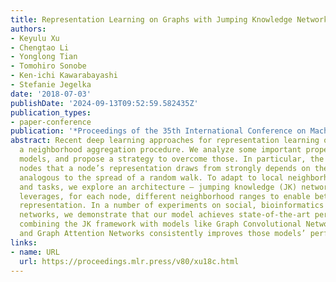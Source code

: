 ```yaml
---
title: Representation Learning on Graphs with Jumping Knowledge Networks
authors:
- Keyulu Xu
- Chengtao Li
- Yonglong Tian
- Tomohiro Sonobe
- Ken-ichi Kawarabayashi
- Stefanie Jegelka
date: '2018-07-03'
publishDate: '2024-09-13T09:52:59.582435Z'
publication_types:
- paper-conference
publication: '*Proceedings of the 35th International Conference on Machine Learning*'
abstract: Recent deep learning approaches for representation learning on graphs follow
  a neighborhood aggregation procedure. We analyze some important properties of these
  models, and propose a strategy to overcome those. In particular, the range of \"neighboring\"
  nodes that a node’s representation draws from strongly depends on the graph structure,
  analogous to the spread of a random walk. To adapt to local neighborhood properties
  and tasks, we explore an architecture – jumping knowledge (JK) networks – that flexibly
  leverages, for each node, different neighborhood ranges to enable better structure-aware
  representation. In a number of experiments on social, bioinformatics and citation
  networks, we demonstrate that our model achieves state-of-the-art performance. Furthermore,
  combining the JK framework with models like Graph Convolutional Networks, GraphSAGE
  and Graph Attention Networks consistently improves those models’ performance.
links:
- name: URL
  url: https://proceedings.mlr.press/v80/xu18c.html
---
```

